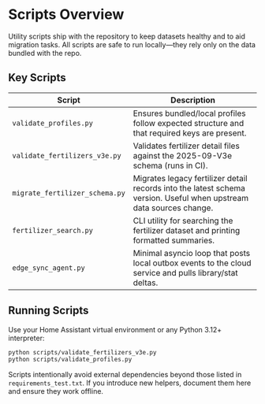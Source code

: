 ﻿# Scripts Overview

Utility scripts ship with the repository to keep datasets healthy and to aid migration tasks. All scripts are safe to run locally—they rely only on the data bundled with the repo.

## Key Scripts

| Script | Description |
|--------|-------------|
| `validate_profiles.py` | Ensures bundled/local profiles follow expected structure and that required keys are present. |
| `validate_fertilizers_v3e.py` | Validates fertilizer detail files against the 2025-09-V3e schema (runs in CI). |
| `migrate_fertilizer_schema.py` | Migrates legacy fertilizer detail records into the latest schema version. Useful when upstream data sources change. |
| `fertilizer_search.py` | CLI utility for searching the fertilizer dataset and printing formatted summaries. |
| `edge_sync_agent.py` | Minimal asyncio loop that posts local outbox events to the cloud service and pulls library/stat deltas. |

## Running Scripts

Use your Home Assistant virtual environment or any Python 3.12+ interpreter:

```bash
python scripts/validate_fertilizers_v3e.py
python scripts/validate_profiles.py
```

Scripts intentionally avoid external dependencies beyond those listed in `requirements_test.txt`. If you introduce new helpers, document them here and ensure they work offline.
